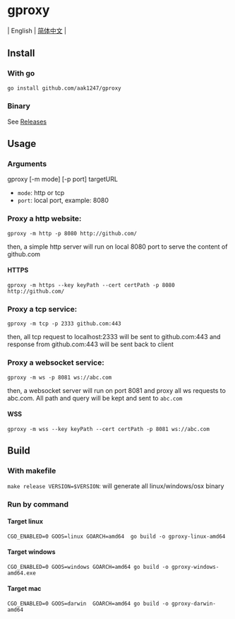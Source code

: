 # gproxy

| English | [简体中文](./README.zh-CN.md) |

## Install

### With go

```bash
go install github.com/aak1247/gproxy
```

### Binary

See [Releases](https://github.com/aak1247/gproxy/releases/)

## Usage

### Arguments

gproxy [-m mode] [-p port] targetURL

- ``mode``: http or tcp
- ``port``: local port, example: 8080

### Proxy a http website:

``gproxy -m http -p 8080 http://github.com/``

then, a simple http server will run on local 8080 port to serve the content of github.com

#### HTTPS

``gproxy -m https --key keyPath --cert certPath -p 8080 http://github.com/``

### Proxy a tcp service:

``gproxy -m tcp -p 2333 github.com:443``

then, all tcp request to localhost:2333 will be sent to github.com:443 and response from github.com:443 will be sent
back to client

### Proxy a websocket service:

``gproxy -m ws -p 8081 ws://abc.com``

then, a websocket server will run on port 8081 and proxy all ws requests to abc.com. All path and query will be kept and sent to `abc.com`

#### WSS

``gproxy -m wss --key keyPath --cert certPath -p 8081 ws://abc.com``

## Build

### With makefile

``make release VERSION=$VERSION``: will generate all linux/windows/osx binary

### Run by command

#### Target linux

``CGO_ENABLED=0 GOOS=linux GOARCH=amd64  go build -o gproxy-linux-amd64``

#### Target windows

``CGO_ENABLED=0 GOOS=windows GOARCH=amd64 go build -o gproxy-windows-amd64.exe``

#### Target mac

``CGO_ENABLED=0 GOOS=darwin  GOARCH=amd64 go build -o gproxy-darwin-amd64``
